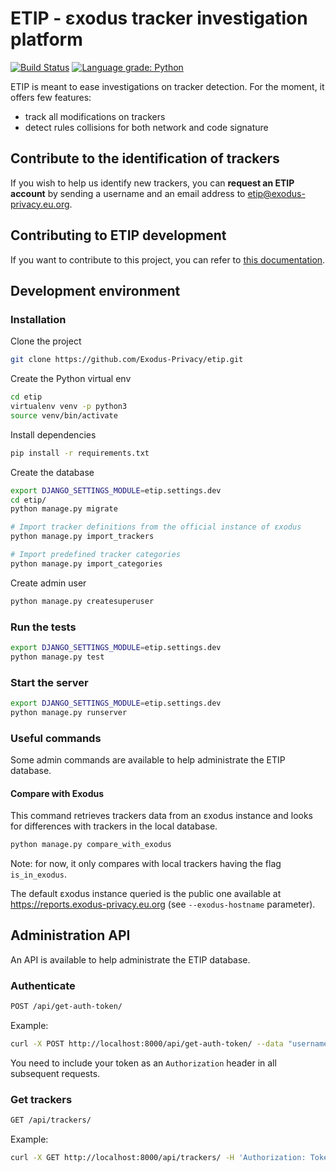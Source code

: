# ETIP - εxodus tracker investigation platform

[![Build Status](https://github.com/Exodus-Privacy/etip/actions/workflows/main.yml/badge.svg?branch=master)](https://github.com/Exodus-Privacy/etip/actions/workflows/main.yml) [![Language grade: Python](https://img.shields.io/lgtm/grade/python/g/Exodus-Privacy/etip.svg?logo=lgtm&logoWidth=18)](https://lgtm.com/projects/g/Exodus-Privacy/etip/context:python)

ETIP is meant to ease investigations on tracker detection. For the moment, it offers few features:

* track all modifications on trackers
* detect rules collisions for both network and code signature

## Contribute to the identification of trackers

If you wish to help us identify new trackers, you can **request an ETIP account** by sending a username and an email address to [etip@exodus-privacy.eu.org](mailto:etip@exodus-privacy.eu.org).

## Contributing to ETIP development

If you want to contribute to this project, you can refer to [this documentation](CONTRIBUTING.md).

## Development environment

### Installation

Clone the project

```sh
git clone https://github.com/Exodus-Privacy/etip.git
```

Create the Python virtual env

```sh
cd etip
virtualenv venv -p python3
source venv/bin/activate
```

Install dependencies

```sh
pip install -r requirements.txt
```

Create the database

```sh
export DJANGO_SETTINGS_MODULE=etip.settings.dev
cd etip/
python manage.py migrate

# Import tracker definitions from the official instance of εxodus
python manage.py import_trackers

# Import predefined tracker categories
python manage.py import_categories
```

Create admin user

```sh
python manage.py createsuperuser
```

### Run the tests

```sh
export DJANGO_SETTINGS_MODULE=etip.settings.dev
python manage.py test
```

### Start the server

```sh
export DJANGO_SETTINGS_MODULE=etip.settings.dev
python manage.py runserver
```

### Useful commands

Some admin commands are available to help administrate the ETIP database.

#### Compare with Exodus

This command retrieves trackers data from an εxodus instance and looks for differences with trackers in the local database.

```sh
python manage.py compare_with_exodus
```

Note: for now, it only compares with local trackers having the flag `is_in_exodus`.

The default εxodus instance queried is the public one available at <https://reports.exodus-privacy.eu.org> (see `--exodus-hostname` parameter).

## Administration API

An API is available to help administrate the ETIP database.

### Authenticate

```sh
POST /api/get-auth-token/
```

Example:

```sh
curl -X POST http://localhost:8000/api/get-auth-token/ --data "username=admin&password=testtest"
```

You need to include your token as an `Authorization` header in all subsequent requests.

### Get trackers

```sh
GET /api/trackers/
```

Example:

```sh
curl -X GET http://localhost:8000/api/trackers/ -H 'Authorization: Token <your-token>'
```
